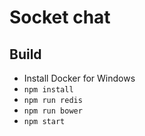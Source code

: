Socket chat
================

Build
-----------------

- Install Docker for Windows
- `npm install`
- `npm run redis`
- `npm run bower`
- `npm start`
